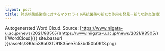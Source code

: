 ```yaml
---
layout: post
title: 肺炎球菌感染症に対するマクロライド系抗菌薬の新たな作用を発見－新たな肺炎治療法の開発につながる可能性－
---
```

Autogenerated Word Cloud.
Source\: [https://www.niigata-u.ac.jp/news/2021/93505/](https://www.niigata-u.ac.jp/news/2021/93505/)
![WordCloud]({{ site.baseurl }}/assets/390c538b031291835ee7c58bd50b09f3.png)